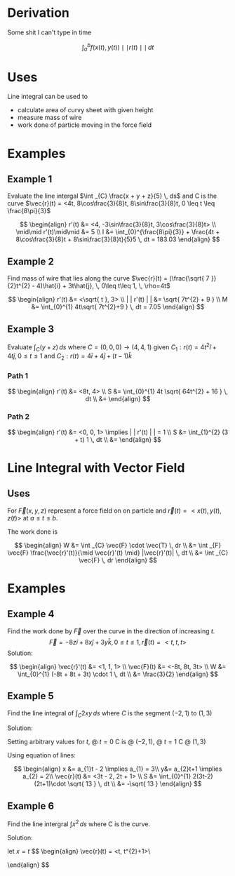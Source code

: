 # Derivation

Some shit I can't type in time

$$
\int_{a}^{b} f(x(t), y(t)) \mid\mid r(t)\mid\mid \, dt 
$$

# Uses

Line integral can be used to
- calculate area of curvy sheet with given height
- measure mass of wire
- work done of particle moving in the force field

# Examples

## Example 1

Evaluate the line intergal $\int _{C} \frac{x + y + z}{5} \, ds$ and C is the curve $\vec{r}(t) = <4t, 8\cos\frac{3}{8}t, 8\sin\frac{3}{8}t, 0 \leq t \leq \frac{8\pi}{3}$

$$
\begin{align}
r'(t) &= <4, -3\sin\frac{3}{8}t, 3\cos\frac{3}{8}t> \\
\mid\mid r'(t)\mid\mid &= 5 \\
I &= \int_{0}^{\frac{8\pi}{3}} + \frac{4t + 8\cos\frac{3}{8}t + 8\sin\frac{3}{8}t}{5}5 \, dt = 183.03  
\end{align}
$$

## Example 2

Find mass of wire that lies along the curve $\vec{r}(t) = (\frac{\sqrt{ 7 }}{2}t^{2} - 4)\hat{i} + 3t\hat{j}, \, 0\leq t\leq 1, \, \rho=4t$ 

$$
\begin{align}
r'(t) &= <\sqrt{ t }, 3> \\
| | r'(t) | | &= \sqrt{ 7t^{2} + 9 } \\
M &= \int_{0}^{1} 4t\sqrt{ 7t^{2}+9 } \, dt = 7.05 
\end{align}
$$

## Example 3

Evaluate $\int _{C} (y+z) \, ds$ where $C = (0, 0, 0) \to (4, 4, 1)$
given $C_{1}: r(t) = 4t^{2}\hat{i} + 4t\hat{j}, 0 \leq t \leq 1$ and $C_{2}: r(t) = 4\hat{i} + 4\hat{j} + (t-1) \hat{k}$

### Path 1

$$
\begin{align}
r'(t) &= <8t, 4> \\
S &= \int_{0}^{1} 4t \sqrt{ 64t^{2} + 16 } \, dt \\
&=  
\end{align}
$$

### Path 2

$$
\begin{align}
r'(t) &= <0, 0, 1> \implies | | r'(t) | | = 1 \\
S &= \int_{1}^{2} (3 + t) 1 \, dt \\
&=  
\end{align}
$$

# Line Integral with Vector Field

## Uses

For $\vec{F}(x, y, z)$ represent a force field on on particle and $\vec{r}(t) = <x(t), y(t), z(t)>$ at $a \leq t \leq b$.

The work done is 

$$
\begin{align}
W &= \int _{C} \vec{F} \cdot \vec{T} \, dr \\
&= \int _{F} \vec{F} \frac{\vec{r}'(t)}{\mid \vec{r}'(t) \mid} |\vec{r}'(t)| \, dt \\
&= \int _{C} \vec{F} \, dr  
\end{align}
$$

# Examples

## Example 4

Find the work done by $\vec{F}$ over the curve in the direction of increasing $t$.
$$
\vec{F} = -8z\hat{i} + 8x\hat{j} + 3y\hat{k}, \, 0 \leq t \leq 1, \, \vec{r}(t) = <t, t, t>
$$
Solution:

$$
\begin{align}
\vec{r}'(t) &= <1, 1, 1> \\
\vec{F}(t) &= <-8t, 8t, 3t> \\
W &= \int_{0}^{1} (-8t + 8t + 3t) \cdot 1 \, dt \\
&= \frac{3}{2}
\end{align}
$$

## Example 5

Find the line integral of $\int _{C} 2xy \, ds$ where $C$ is the segment $(-2, 1)$ to $(1, 3)$

Solution:

Setting arbitrary values for $t$, @ $t=0$ C is @ $(-2, 1)$, @ $t=1$ C @ $(1, 3)$

Using equation of lines:

$$
\begin{align}
x &= a_{1}t - 2 \implies a_{1} = 3\\
y&= a_{2}t+1 \implies a_{2} = 2\\
\vec{r}(t) &= <3t - 2, 2t + 1> \\
S &= \int_{0}^{1} 2(3t-2)(2t+1)\cdot \sqrt{ 13 } \, dt \\
&= -\sqrt{ 13 }
\end{align}
$$

## Example 6

Find the line intergral $\int x^{2} \, ds$ where C is the curve.

$$
$$

Solution:

let $x = t$
$$
\begin{align}
\vec{r}(t) = <t, t^{2}+1>\\

\end{align}
$$